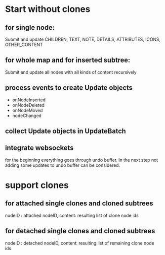 # Start without clones

## for single node: 
Submit and update CHILDREN, TEXT, NOTE, DETAILS, ATTRIBUTES, ICONS, OTHER_CONTENT

## for whole map and for inserted subtree:
Submit and update all nodes with all kinds of content recursively

## process events to create Update objects
* onNodeInserted
* onNodeDeleted
* onNodeMoved 
* nodeChanged

## collect Update objects in UpdateBatch

## integrate websockets
for the beginning everything goes through undo buffer.
In the next step not adding some updates to undo buffer can be considered.

# support clones

## for attached single clones and cloned subtrees
nodeID : attached nodeID, content: resulting list of clone node ids


## for detached single clones and cloned subtrees
nodeID : detached nodeID, content: resulting list of remaining clone node ids
